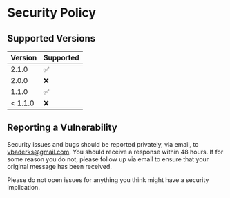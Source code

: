 # Security Policy

## Supported Versions

| Version | Supported          |
| ------- | ------------------ |
| 2.1.0   | :white_check_mark: |
| 2.0.0   | :x:                |
| 1.1.0   | :white_check_mark: |
| < 1.1.0 | :x:                |

## Reporting a Vulnerability

Security issues and bugs should be reported privately, via email, to vbaderks@gmail.com. You should receive a response within 48 hours.
If for some reason you do not, please follow up via email to ensure that your original message has been received.

Please do not open issues for anything you think might have a security implication.
